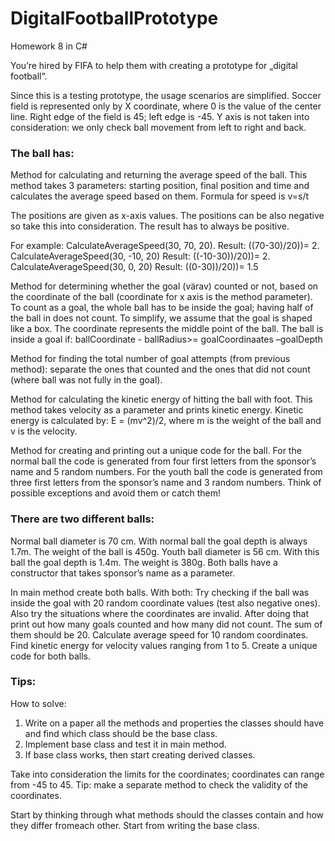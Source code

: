 # DigitalFootballPrototype

Homework 8 in C#

You’re hired by FIFA to help them with creating a prototype for „digital football“.

Since this is a testing prototype, the usage scenarios are simplified. Soccer field is represented only by X coordinate, where 0 is the value of the center line. Right edge of the field is 45; left edge is -45. Y axis is not taken into consideration: we only check ball movement from left to right and back.

### The ball has:
Method for calculating and returning the average speed of the ball. This method takes 3 parameters: starting position, final position and time and calculates the average speed based on them. Formula for speed is v=s/t

The positions are given as x-axis values. The positions can be also negative so take this into consideration. The result has to always be positive.

For example:
CalculateAverageSpeed(30, 70, 20). Result: ((70-30)/20))= 2.
CalculateAverageSpeed(30, -10, 20) Result: ((-10-30))/20))= 2.
CalculateAverageSpeed(30, 0, 20) Result: ((0-30))/20))= 1.5

Method for determining whether the goal (värav) counted or not, based on the coordinate of the ball (coordinate for x axis is the method parameter). To count as a goal, the whole ball has to be inside the goal; having half of the ball in does not count. To simplify, we assume that the goal is shaped like a box. The coordinate represents the middle point of the ball. The ball is inside a goal if: ballCoordinate - ballRadius>= goalCoordinaates –goalDepth

Method for finding the total number of goal attempts (from previous method): separate the ones that counted and the ones that did not count (where ball was not fully in the goal).

Method for calculating the kinetic energy of hitting the ball with foot. This method takes velocity as a parameter and prints kinetic energy. Kinetic energy is calculated by: E = (mv^2)/2, where m is the weight of the ball and v is the velocity.

Method for creating and printing out a unique code for the ball.
  For the normal ball the code is generated from four first letters from the sponsor’s name and 5 random numbers.
  For the youth ball the code is generated from three first letters from the sponsor’s name and 3 random numbers.
Think of possible exceptions and avoid them or catch them!

### There are two different balls:
Normal ball diameter is 70 cm. With normal ball the goal depth is always 1.7m. The weight of the ball is 450g.
Youth ball diameter is 56 cm. With this ball the goal depth is 1.4m. The weight is 380g.
Both balls have a constructor that takes sponsor’s name as a parameter.

In main method create both balls. With both:
Try checking if the ball was inside the goal with 20 random coordinate values (test also negative ones). Also try the situations where the coordinates are invalid. After doing that print out how many goals counted and how many did not count. The sum of them should be 20. 
Calculate average speed for 10 random coordinates. 
Find kinetic energy for velocity values ranging from 1 to 5. 
Create a unique code for both balls.

### Tips:
How to solve:
1. Write on a paper all the methods and properties the classes should have and find which class should be the base class.
2. Implement base class and test it in main method.
3. If base class works, then start creating derived classes.

Take into consideration the limits for the coordinates; coordinates can range from -45 to 45. Tip: make a separate method to check the validity of the coordinates.

Start by thinking through what methods should the classes contain and how they differ fromeach other. Start from writing the base class.
